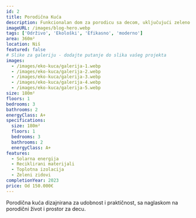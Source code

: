 ```yaml
---
id: 2
title: Porodična Kuća
description: Funkcionalan dom za porodicu sa decom, uključujući zeleno dvorište i pametne prostore.
imageURL: /images/blog-hero.webp
tags: ['Održivo', 'Ekološki', 'Efikasno', 'moderno']
area: 360m²
location: Niš
featured: false
# Slike za galeriju - dodajte putanje do slika vašeg projekta
images:
  - /images/eko-kuca/galerija-1.webp
  - /images/eko-kuca/galerija-2.webp
  - /images/eko-kuca/galerija-3.webp
  - /images/eko-kuca/galerija-4.webp
  - /images/eko-kuca/galerija-5.webp
size: 180m²
floors: 1
bedrooms: 3
bathrooms: 2
energyClass: A+
specifications:
  size: 180m²
  floors: 1
  bedrooms: 3
  bathrooms: 2
  energyClass: A+
features:
  - Solarna energija
  - Reciklirani materijali
  - Toplotna izolacija
  - Zeleni zidovi
completionYear: 2023
price: Od 150.000€
---
```


Porodična kuća dizajnirana za udobnost i praktičnost, sa naglaskom na porodični život i prostor za decu.
